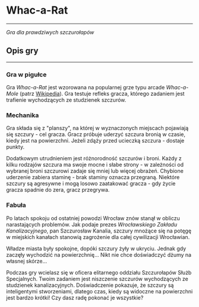 # Whac-a-Rat

***

*Gra dla prawdziwych szczurołapów*

## Opis gry

***

### Gra w pigułce

Gra *Whac-a-Rat* jest wzorowana na popularnej grze typu arcade *Whac-a-Mole* (patrz [Wikipedia](https://en.wikipedia.org/wiki/Whac-A-Mole)). Gra testuje refleks gracza, którego zadaniem jest trafienie wychodzących ze studzienek szczurów. 

### Mechanika

Gra składa się z "planszy", na której w wyznaczonych miejscach pojawiają się szczury - cel gracza. Gracz próbuje uderzyć szczura bronią w czasie, kiedy jest na powierzchni. Jeżeli zdąży przed ucieczką szczura - dostaje punkty.

Dodatkowym utrudnieniem jest różnorodność szczurów i broni. Każdy z kilku rodzajów szczura ma swoje mocne i słabe strony - w zależności od wybranej broni szczurowi zadaje się mniej lub więcej obrażeń.
Chybione uderzenie zabiera staminę - brak staminy oznacza przegraną. Niektóre szczury są agresywne i mogą losowo zaatakować gracza - gdy życie gracza spadnie do zera, gracz przegrywa.

### Fabuła

Po latach spokoju od ostatniej powodzi Wrocław znów stanął w obliczu narastających problemów. Jak podaje prezes *Wrocławskiego Zakładu Kanalizacyjnego*, pan Szczurosław Kanalia, szczury mnożące się na potęgę w miejskich kanałach stanowią zagrożenie dla całej cywilizacji Wrocławian. 

Władze miasta były spokojne, dopóki szczury żyły w ukryciu. Jednak gdy zaczęły wychodzić na powierzchnię... Nikt nie chce doświadczyć dżumy na własnej skórze...

Podczas gry wcielasz się w oficera elitarnego oddziału Szczurołapów Służb Specjalnych. Twoim zadaniem jest niszczenie szczurów wychodzących ze studzienek kanalizacyjnych.
Doświadczenie pokazuje, że szczury są inteligentymi stworzeniami, dlatego czas, kiedy są widoczne na powierzchni jest bardzo krótki! Czy dasz radę pokonać je wszystkie?